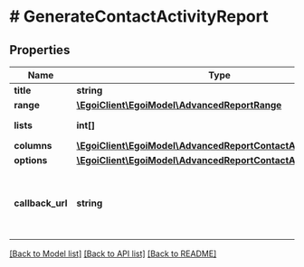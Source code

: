 # # GenerateContactActivityReport

## Properties

Name | Type | Description | Notes
------------ | ------------- | ------------- | -------------
**title** | **string** | Advanced report title |
**range** | [**\EgoiClient\EgoiModel\AdvancedReportRange**](AdvancedReportRange.md) |  |
**lists** | **int[]** | Array of List Id&#39;s (3 items max) |
**columns** | [**\EgoiClient\EgoiModel\AdvancedReportContactActivityColumns**](AdvancedReportContactActivityColumns.md) |  |
**options** | [**\EgoiClient\EgoiModel\AdvancedReportContactActivityOptions**](AdvancedReportContactActivityOptions.md) |  |
**callback_url** | **string** | URL which will receive the information of the report &lt;a href&#x3D;&#39;/usecases/callbacks/&#39; target&#x3D;&#39;_blank&#39;&gt;[Go to callback documentation]&lt;/a&gt; | [optional]

[[Back to Model list]](../../README.md#models) [[Back to API list]](../../README.md#endpoints) [[Back to README]](../../README.md)
